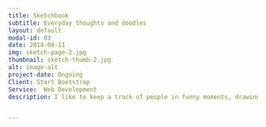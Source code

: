 ```yaml
---
title: Sketchbook
subtitle: Everyday thoughts and doodles
layout: default
modal-id: 03
date: 2014-08-11
img: sketch-page-2.jpg
thumbnail: sketch-thumb-2.jpg
alt: image-alt
project-date: Ongoing
Client: Start Bootstrap
Service:  Web Development
description: I like to keep a track of people in funny moments, drawings, doodles, patterns, plants and lingering ideas


---
```

